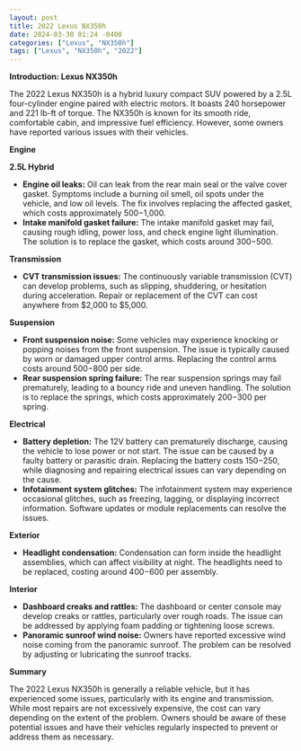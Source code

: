 ```yaml
---
layout: post
title: 2022 Lexus NX350h
date: 2024-03-30 01:24 -0400
categories: ["Lexus", "NX350h"]
tags: ["Lexus", "NX350h", "2022"]
---
```

**Introduction: Lexus NX350h**

The 2022 Lexus NX350h is a hybrid luxury compact SUV powered by a 2.5L four-cylinder engine paired with electric motors. It boasts 240 horsepower and 221 lb-ft of torque. The NX350h is known for its smooth ride, comfortable cabin, and impressive fuel efficiency. However, some owners have reported various issues with their vehicles.

**Engine**

**2.5L Hybrid**

* **Engine oil leaks:** Oil can leak from the rear main seal or the valve cover gasket. Symptoms include a burning oil smell, oil spots under the vehicle, and low oil levels. The fix involves replacing the affected gasket, which costs approximately $500-$1,000.
* **Intake manifold gasket failure:** The intake manifold gasket may fail, causing rough idling, power loss, and check engine light illumination. The solution is to replace the gasket, which costs around $300-$500.

**Transmission**

* **CVT transmission issues:** The continuously variable transmission (CVT) can develop problems, such as slipping, shuddering, or hesitation during acceleration. Repair or replacement of the CVT can cost anywhere from $2,000 to $5,000.

**Suspension**

* **Front suspension noise:** Some vehicles may experience knocking or popping noises from the front suspension. The issue is typically caused by worn or damaged upper control arms. Replacing the control arms costs around $500-$800 per side.
* **Rear suspension spring failure:** The rear suspension springs may fail prematurely, leading to a bouncy ride and uneven handling. The solution is to replace the springs, which costs approximately $200-$300 per spring.

**Electrical**

* **Battery depletion:** The 12V battery can prematurely discharge, causing the vehicle to lose power or not start. The issue can be caused by a faulty battery or parasitic drain. Replacing the battery costs $150-$250, while diagnosing and repairing electrical issues can vary depending on the cause.
* **Infotainment system glitches:** The infotainment system may experience occasional glitches, such as freezing, lagging, or displaying incorrect information. Software updates or module replacements can resolve the issues.

**Exterior**

* **Headlight condensation:** Condensation can form inside the headlight assemblies, which can affect visibility at night. The headlights need to be replaced, costing around $400-$600 per assembly.

**Interior**

* **Dashboard creaks and rattles:** The dashboard or center console may develop creaks or rattles, particularly over rough roads. The issue can be addressed by applying foam padding or tightening loose screws.
* **Panoramic sunroof wind noise:** Owners have reported excessive wind noise coming from the panoramic sunroof. The problem can be resolved by adjusting or lubricating the sunroof tracks.

**Summary**

The 2022 Lexus NX350h is generally a reliable vehicle, but it has experienced some issues, particularly with its engine and transmission. While most repairs are not excessively expensive, the cost can vary depending on the extent of the problem. Owners should be aware of these potential issues and have their vehicles regularly inspected to prevent or address them as necessary.
